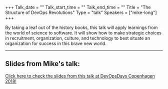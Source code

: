 +++
Talk_date = ""
Talk_start_time = ""
Talk_end_time = ""
Title = "The Structure of DevOps Revolutions"
Type = "talk"
Speakers = ["mike-long"]
+++

By taking a leaf out of the history books, this talk will apply learnings from the world of science to software. It will show how to make strategic choices in recruitment, organization, culture, and technology to best situate an organization for success in this brave new world.

<hr>

<h2>Slides from Mike's talk:</h2>

[Click here to check the slides from this talk at DevOpsDays Copenhagen 2018!](https://drive.google.com/file/d/1P4RJDP6TLPEpxhbnA174-ijgS0ByGnum/view)